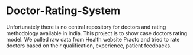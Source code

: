 # Doctor-Rating-System
Unfortunately there is no central repository for doctors and rating methodology available in India. 
This project is to show case doctors rating model.
We pulled raw data from Health website Practo and tried to rate doctors based on their qualification, experience, patient feedbacks.

